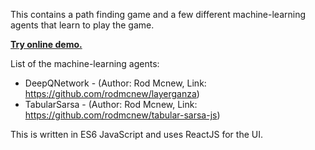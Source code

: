 This contains a path finding game and a few different machine-learning agents that learn to play the game.

**[Try online demo.](http://rodmcnew.github.io/reinforcement-learning-agent-tester-js/)**

List of the machine-learning agents:
- DeepQNetwork - (Author: Rod Mcnew, Link: https://github.com/rodmcnew/layerganza)
- TabularSarsa - (Author: Rod Mcnew, Link: https://github.com/rodmcnew/tabular-sarsa-js)

This is written in ES6 JavaScript and uses ReactJS for the UI.
